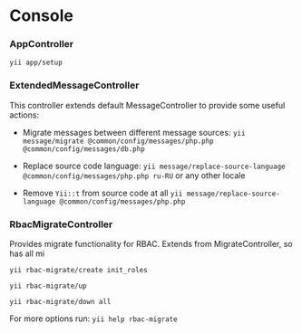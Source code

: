 # Console
### AppController
``yii app/setup`` 

### ExtendedMessageController
This controller extends default MessageController to provide some useful actions:

- Migrate messages between different message sources:
``yii message/migrate @common/config/messages/php.php @common/config/messages/db.php``

- Replace source code language:
``yii message/replace-source-language @common/config/messages/php.php ru-RU``
or any other locale

- Remove ``Yii::t`` from source code at all
``yii message/replace-source-language @common/config/messages/php.php``

### RbacMigrateController
Provides migrate functionality for RBAC. Extends from MigrateController, so has all mi

``yii rbac-migrate/create init_roles``

``yii rbac-migrate/up``

``yii rbac-migrate/down all``

For more options run:
``yii help rbac-migrate``